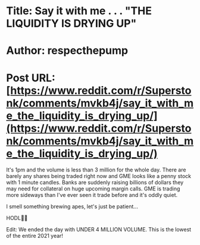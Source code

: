 # Title: Say it with me . . . "THE LIQUIDITY IS DRYING UP"
# Author: respecthepump
# Post URL: [https://www.reddit.com/r/Superstonk/comments/mvkb4j/say_it_with_me_the_liquidity_is_drying_up/](https://www.reddit.com/r/Superstonk/comments/mvkb4j/say_it_with_me_the_liquidity_is_drying_up/)


It's 1pm and the volume is less than 3 million for the whole day. There are barely any shares being traded right now and GME looks like a penny stock with 1 minute candles. Banks are suddenly raising billions of dollars they may need for collateral on huge upcoming margin calls. GME is trading more sideways than I've ever seen it trade before and it's oddly quiet. 

I smell something brewing apes, let's just be patient...

HODL💎👐

Edit: We ended the day with UNDER 4 MILLION VOLUME. This is the lowest of the entire 2021 year!
